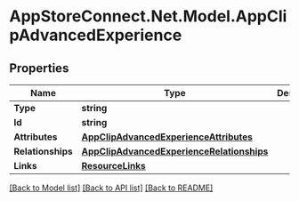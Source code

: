# AppStoreConnect.Net.Model.AppClipAdvancedExperience

## Properties

Name | Type | Description | Notes
------------ | ------------- | ------------- | -------------
**Type** | **string** |  | 
**Id** | **string** |  | 
**Attributes** | [**AppClipAdvancedExperienceAttributes**](AppClipAdvancedExperienceAttributes.md) |  | [optional] 
**Relationships** | [**AppClipAdvancedExperienceRelationships**](AppClipAdvancedExperienceRelationships.md) |  | [optional] 
**Links** | [**ResourceLinks**](ResourceLinks.md) |  | 

[[Back to Model list]](../README.md#documentation-for-models) [[Back to API list]](../README.md#documentation-for-api-endpoints) [[Back to README]](../README.md)

